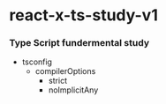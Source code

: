# react-x-ts-study-v1

### Type Script fundermental study

- tsconfig
  - compilerOptions
    - strict
    - noImplicitAny
